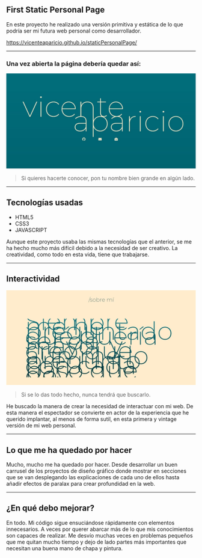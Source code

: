 ## First Static Personal Page

En este proyecto he realizado una versión primitiva y estática de lo que podría ser mi futura web personal como desarrollador.

https://vicenteaparicio.github.io/staticPersonalPage/


***


### Una vez abierta la página debería quedar así:

![Imagen previa del proyecto](./img/web1.jpg)
>Si quieres hacerte conocer, pon tu nombre bien grande en algún lado. 


***


## Tecnologías usadas

- HTML5
- CSS3
- JAVASCRIPT

Aunque este proyecto usaba las mismas tecnologías que el anterior, se me ha hecho mucho más difícil debido a la necesidad de ser creativo. La creatividad, como todo en esta vida, tiene que trabajarse. 


***


## Interactividad
![Imagen previa del proyecto](./img/web2.jpg)
>Si se lo das todo hecho, nunca tendrá que buscarlo.


He buscado la manera de crear la necesidad de interactuar con mi web. De esta manera el espectador se convierte en actor de la experiencia que he querido implantar, al menos de forma sutil, en esta primera y vintage versión de mi web personal. 


***


## Lo que me ha quedado por hacer
Mucho, mucho me ha quedado por hacer. Desde desarrollar un buen carrusel de los proyectos de diseño gráfico donde mostrar en secciones que se van desplegando las explicaciones de cada uno de ellos hasta añadir efectos de paralax para crear profundidad en la web. 


***


## ¿En qué debo mejorar?
En todo. Mi código sigue ensuciándose rápidamente con elementos innecesarios. A veces por querer abarcar más de lo que mis conocimientos son capaces de realizar. Me desvío muchas veces en problemas pequeños que me quitan mucho tiempo y dejo de lado partes más importantes que necesitan una buena mano de chapa y pintura. 